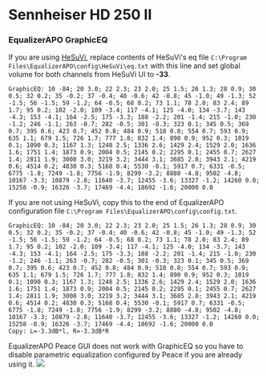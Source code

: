 # Sennheiser HD 250 II
### EqualizerAPO GraphicEQ
If you are using [HeSuVi](https://sourceforge.net/projects/hesuvi/), replace contents of HeSuVi's eq file `C:\Program Files\EqualizerAPO\config\HeSuVi\eq.txt` with this line and set global volume for both channels from HeSuVi UI to **-33**.
```
GraphicEQ: 10 -84; 20 3.0; 22 2.3; 23 2.0; 25 1.5; 26 1.3; 28 0.9; 30 0.5; 32 0.2; 35 -0.2; 37 -0.4; 40 -0.6; 42 -0.8; 45 -1.0; 49 -1.3; 52 -1.5; 56 -1.5; 59 -1.2; 64 -0.5; 68 0.2; 73 1.1; 78 2.0; 83 2.4; 89 1.7; 95 0.2; 102 -2.0; 109 -3.4; 117 -4.1; 125 -4.0; 134 -3.7; 143 -4.3; 153 -4.1; 164 -2.5; 175 -3.3; 188 -2.2; 201 -1.4; 215 -1.0; 230 -1.2; 246 -1.1; 263 -0.7; 282 -0.5; 301 -0.3; 323 0.1; 345 0.5; 369 0.7; 395 0.6; 423 0.7; 452 0.8; 484 0.9; 518 0.8; 554 0.7; 593 0.9; 635 1.1; 679 1.5; 726 1.7; 777 1.8; 832 1.4; 890 0.9; 952 0.3; 1019 0.1; 1090 0.3; 1167 1.3; 1248 2.5; 1336 2.6; 1429 2.4; 1529 2.0; 1636 1.6; 1751 1.4; 1873 0.9; 2004 0.5; 2145 0.2; 2295 0.1; 2455 0.7; 2627 1.4; 2811 1.9; 3008 3.0; 3219 3.2; 3444 3.1; 3685 2.8; 3943 2.1; 4219 0.6; 4514 0.2; 4830 0.3; 5168 0.4; 5530 -0.1; 5917 0.7; 6331 -0.5; 6775 -1.8; 7249 -1.8; 7756 -1.9; 8299 -3.2; 8880 -4.8; 9502 -4.8; 10167 -3.3; 10879 -2.8; 11640 -3.7; 12455 -3.6; 13327 -1.2; 14260 0.0; 15258 -0.9; 16326 -3.7; 17469 -4.4; 18692 -1.6; 20000 0.0
```
If you are not using HeSuVi, copy this to the end of EqualizerAPO configuration file `C:\Program Files\EqualizerAPO\config\config.txt`.
```
GraphicEQ: 10 -84; 20 3.0; 22 2.3; 23 2.0; 25 1.5; 26 1.3; 28 0.9; 30 0.5; 32 0.2; 35 -0.2; 37 -0.4; 40 -0.6; 42 -0.8; 45 -1.0; 49 -1.3; 52 -1.5; 56 -1.5; 59 -1.2; 64 -0.5; 68 0.2; 73 1.1; 78 2.0; 83 2.4; 89 1.7; 95 0.2; 102 -2.0; 109 -3.4; 117 -4.1; 125 -4.0; 134 -3.7; 143 -4.3; 153 -4.1; 164 -2.5; 175 -3.3; 188 -2.2; 201 -1.4; 215 -1.0; 230 -1.2; 246 -1.1; 263 -0.7; 282 -0.5; 301 -0.3; 323 0.1; 345 0.5; 369 0.7; 395 0.6; 423 0.7; 452 0.8; 484 0.9; 518 0.8; 554 0.7; 593 0.9; 635 1.1; 679 1.5; 726 1.7; 777 1.8; 832 1.4; 890 0.9; 952 0.3; 1019 0.1; 1090 0.3; 1167 1.3; 1248 2.5; 1336 2.6; 1429 2.4; 1529 2.0; 1636 1.6; 1751 1.4; 1873 0.9; 2004 0.5; 2145 0.2; 2295 0.1; 2455 0.7; 2627 1.4; 2811 1.9; 3008 3.0; 3219 3.2; 3444 3.1; 3685 2.8; 3943 2.1; 4219 0.6; 4514 0.2; 4830 0.3; 5168 0.4; 5530 -0.1; 5917 0.7; 6331 -0.5; 6775 -1.8; 7249 -1.8; 7756 -1.9; 8299 -3.2; 8880 -4.8; 9502 -4.8; 10167 -3.3; 10879 -2.8; 11640 -3.7; 12455 -3.6; 13327 -1.2; 14260 0.0; 15258 -0.9; 16326 -3.7; 17469 -4.4; 18692 -1.6; 20000 0.0
Copy: L=-3.3dB*l, R=-3.3dB*R
```
EqualizerAPO Peace GUI does not work with GraphicEQ so you have to disable parametric equalization configured by Peace if you are already using it.
![](https://raw.githubusercontent.com/jaakkopasanen/AutoEq/master/results/Sonoma%20Model%20One/innerfidelity/onear/Sennheiser%20HD%20250%20II/Sennheiser%20HD%20250%20II.png)
